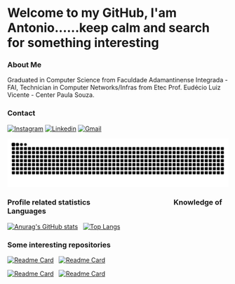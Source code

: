 # Welcome to my GitHub, I'am Antonio......keep calm and search for something interesting

### About Me 
Graduated in Computer Science from Faculdade Adamantinense Integrada - FAI, Technician in Computer Networks/Infras from Etec Prof. Eudécio Luiz Vicente - Center Paula Souza.

### Contact
[![Instagram](https://img.shields.io/badge/Instagram-E4405F?style=for-the-badge&logo=instagram&logoColor=white)](https://www.instagram.com/malheirosan/)
[![Linkedin](https://img.shields.io/badge/LinkedIn-0077B5?style=for-the-badge&logo=linkedin&logoColor=white)](https://www.linkedin.com/in/antonio-malheiros-68ba55226/)
[![Gmail](https://img.shields.io/badge/Gmail-D14836?style=for-the-badge&logo=gmail&logoColor=white)](https://www.google.com/intl/pt-BR/gmail/about/)

<picture>
  <source media="(prefers-color-scheme: dark)" srcset="https://raw.githubusercontent.com/antoniomalheirs/antoniomalheirs/output/github-contribution-grid-snake-dark.svg">
  <source media="(prefers-color-scheme: light)" srcset="https://raw.githubusercontent.com/antoniomalheirs/antoniomalheirs/output/github-contribution-grid-snake.svg">
  <img alt="github contribution grid snake animation" src="https://raw.githubusercontent.com/antoniomalheirs/antoniomalheirs/output/github-contribution-grid-snake.svg">
</picture>

### <p>Profile related statistics &nbsp;&nbsp;&nbsp;&nbsp;&nbsp;&nbsp;&nbsp;&nbsp;&nbsp;&nbsp;&nbsp;&nbsp;&nbsp;&nbsp;&nbsp;&nbsp;&nbsp;&nbsp;&nbsp;&nbsp;&nbsp;&nbsp;&nbsp;&nbsp;&nbsp;&nbsp;&nbsp;&nbsp;&nbsp;&nbsp;&nbsp;&nbsp;&nbsp;&nbsp;&nbsp;&nbsp;&nbsp;&nbsp;&nbsp;&nbsp;&nbsp;&nbsp;&nbsp;&nbsp;&nbsp;&nbsp;&nbsp; Knowledge of Languages </p> 

[![Anurag's GitHub stats](https://github-readme-stats.vercel.app/api?username=antoniomalheirs&show_icons=true&theme=onedark&hide_title=true&include_all_commits=true)](https://youtu.be/dQw4w9WgXcQ?t=42)&nbsp;&nbsp;
[![Top Langs](https://github-readme-stats.vercel.app/api/top-langs/?username=antoniomalheirs&show_icons=true&theme=onedark&hide_title=true)](https://youtu.be/dQw4w9WgXcQ?t=42)

### Some interesting repositories
[![Readme Card](https://github-readme-stats.vercel.app/api/pin/?username=antoniomalheirs&repo=gamehack&theme=onedark&show_owner=true)](https://github.com/antoniomalheirs/gamehack)&nbsp;&nbsp;
[![Readme Card](https://github-readme-stats.vercel.app/api/pin/?username=antoniomalheirs&repo=Assault_Cube_Trainer_with_Esp&theme=onedark&show_owner=true)](https://github.com/antoniomalheirs/Assault_Cube_Trainer_with_Esp)

[![Readme Card](https://github-readme-stats.vercel.app/api/pin/?username=antoniomalheirs&repo=Genius_1980&theme=onedark&show_owner=true)](https://github.com/antoniomalheirs/Genius_1980)&nbsp;&nbsp;
[![Readme Card](https://github-readme-stats.vercel.app/api/pin/?username=antoniomalheirs&repo=Python_Game&theme=onedark&show_owner=true)](https://github.com/antoniomalheirs/Python_Game)




